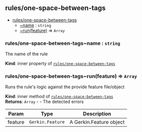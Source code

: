 <a name="module_rules/one-space-between-tags"></a>

## rules/one-space-between-tags

* [rules/one-space-between-tags](#module_rules/one-space-between-tags)
    * [~name](#module_rules/one-space-between-tags..name) : <code>string</code>
    * [~run(feature)](#module_rules/one-space-between-tags..run) ⇒ <code>Array</code>

<a name="module_rules/one-space-between-tags..name"></a>

### rules/one-space-between-tags~name : <code>string</code>
The name of the rule

**Kind**: inner property of [<code>rules/one-space-between-tags</code>](#module_rules/one-space-between-tags)  
<a name="module_rules/one-space-between-tags..run"></a>

### rules/one-space-between-tags~run(feature) ⇒ <code>Array</code>
Runs the rule's logic against the provide feature file/object

**Kind**: inner method of [<code>rules/one-space-between-tags</code>](#module_rules/one-space-between-tags)  
**Returns**: <code>Array</code> - - The detected errors  

| Param | Type | Description |
| --- | --- | --- |
| feature | <code>Gerkin.Feature</code> | A Gerkin.Feature object |

